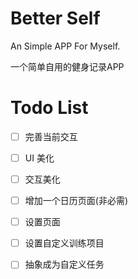 #  Better Self

An Simple APP For Myself.

一个简单自用的健身记录APP


# Todo List

 - [ ] 完善当前交互
 - [ ] UI 美化
 - [ ] 交互美化
 - [ ] 增加一个日历页面(非必需)
 - [ ] 设置页面
 - [ ] 设置自定义训练项目
 - [ ] 抽象成为自定义任务



